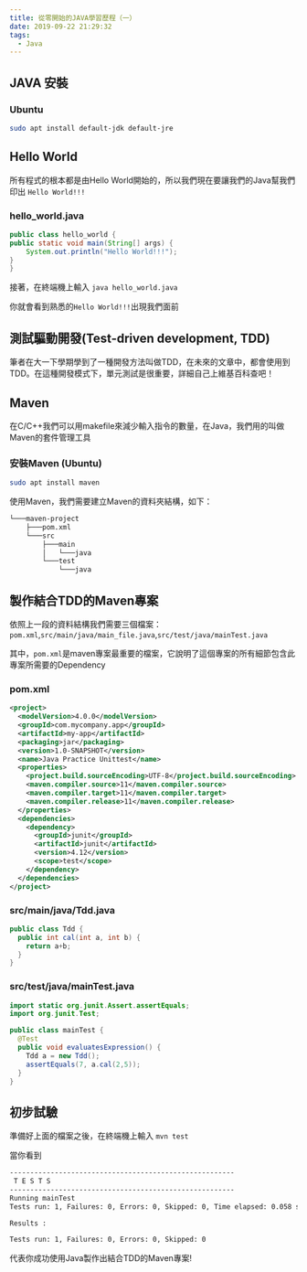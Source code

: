 ```yaml
---
title: 從零開始的JAVA學習歷程（一）
date: 2019-09-22 21:29:32
tags: 
  - Java
---
```


## JAVA 安裝

### Ubuntu

```bash
sudo apt install default-jdk default-jre
```

## Hello World

所有程式的根本都是由Hello World開始的，所以我們現在要讓我們的Java幫我們印出 `Hello World!!!`

### hello_world.java

```java
public class hello_world {
public static void main(String[] args) {
    System.out.println("Hello World!!!");
}
}
```

接著，在終端機上輸入 `java hello_world.java`

你就會看到熟悉的`Hello World!!!`出現我們面前

## 測試驅動開發(Test-driven development, TDD)

筆者在大一下學期學到了一種開發方法叫做TDD，在未來的文章中，都會使用到TDD。在這種開發模式下，單元測試是很重要，詳細自己上維基百科查吧！

## Maven

在C/C++我們可以用makefile來減少輸入指令的數量，在Java，我們用的叫做Maven的套件管理工具

### 安裝Maven (Ubuntu)

```bash
sudo apt install maven
```

使用Maven，我們需要建立Maven的資料夾結構，如下：

```bash
└───maven-project
    ├───pom.xml
    └───src
        ├───main
        │   └───java
        └───test
            └───java
```

## 製作結合TDD的Maven專案

依照上一段的資料結構我們需要三個檔案：
`pom.xml`,`src/main/java/main_file.java`,`src/test/java/mainTest.java`

其中，`pom.xml`是maven專案最重要的檔案，它說明了這個專案的所有細節包含此專案所需要的Dependency

### pom.xml

```xml
<project>
  <modelVersion>4.0.0</modelVersion>
  <groupId>com.mycompany.app</groupId>
  <artifactId>my-app</artifactId>
  <packaging>jar</packaging>
  <version>1.0-SNAPSHOT</version>
  <name>Java Practice Unittest</name>
  <properties>
    <project.build.sourceEncoding>UTF-8</project.build.sourceEncoding>
    <maven.compiler.source>11</maven.compiler.source>
    <maven.compiler.target>11</maven.compiler.target>
    <maven.compiler.release>11</maven.compiler.release>
  </properties>
  <dependencies>
    <dependency>
      <groupId>junit</groupId>
      <artifactId>junit</artifactId>
      <version>4.12</version>
      <scope>test</scope>
    </dependency>
  </dependencies>
</project>
```

### src/main/java/Tdd.java

```java
public class Tdd {
  public int cal(int a, int b) {
    return a+b;
  }
}
```

### src/test/java/mainTest.java

```java
import static org.junit.Assert.assertEquals;
import org.junit.Test;

public class mainTest {
  @Test
  public void evaluatesExpression() {
    Tdd a = new Tdd();
    assertEquals(7, a.cal(2,5));
  }
}
```

## 初步試驗

準備好上面的檔案之後，在終端機上輸入 `mvn test`

當你看到

```bash
-------------------------------------------------------
 T E S T S
-------------------------------------------------------
Running mainTest
Tests run: 1, Failures: 0, Errors: 0, Skipped: 0, Time elapsed: 0.058 sec

Results :

Tests run: 1, Failures: 0, Errors: 0, Skipped: 0
```

代表你成功使用Java製作出結合TDD的Maven專案!
